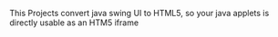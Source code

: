 This Projects convert java swing UI to HTML5, so your java applets is directly usable as an HTM5 iframe